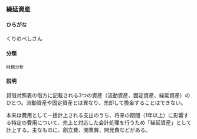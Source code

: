 <div style="display:none;">

## [あ行](securities-terms?id=あ行)
## [か行](securities-terms?id=か行)

</div>

### 繰延資産

#### ひらがな

くりのべしさん

#### 分類

`財務分析`

#### 説明

貸借対照表の借方に記載される3つの資産（流動資産、固定資産、繰延資産）のひとつ。流動資産や固定資産とは異なり、売却して換金することはできない。
 
本来は費用として一括計上される支出のうち、将来の期間（1年以上）に影響する特定の費用について、売上と対応した会計処理を行うため「繰延資産」として計上する。主なものに、創立費、開業費、開発費などがある。

<div style="display:none;">

## [さ行](securities-terms?id=さ行)
## [た行](securities-terms?id=た行)
## [な行](securities-terms?id=な行)
## [は行](securities-terms?id=は行)
## [ま行](securities-terms?id=ま行)
## [や行](securities-terms?id=や行)
## [ら行](securities-terms?id=ら行)
## [わ行](securities-terms?id=わ行)
## [英数字・記号](securities-terms?id=英数字・記号)

</div>


